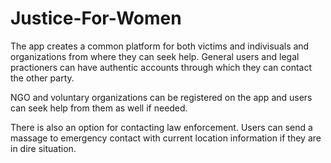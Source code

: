 # Justice-For-Women
The app creates a common platform for both victims and indivisuals and organizations from where they can seek help. General users and legal practioners can have authentic accounts through which they can contact the other party.

NGO and voluntary organizations can be registered on the app and users can seek help from them as well if needed.

There is also an option for contacting law enforcement. Users can send a massage to emergency contact with current location information if they are in dire situation.  
